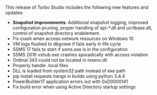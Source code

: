 This release of Turbo Studio includes the following new features and updates:

- **Snapshot improvements**: Additional snapshot logging, improved configuration pruning, proper handling of api-*.dll and ucrtbase.dll, control of snapshot directory enablement.
- Fix crash when access network resources on Windows 10
- VM logs flushed to dbgview if fails early in life cycle
- SSMS 17 fails to start if ssms.exe is in the configuration
- SSMS 2016 vshub.exe crashes sporadically with access violation
- Ordinal 343 could not be located in msenv.dll
- Properly handle .local files
- DLL is loaded from system32 path instead of exe path
- pip install requests hangs in builds using python 3.4.4
- PowerBuilder17 application errors out with 0xD0000141
- Fix build error when using Active Directory startup settings




